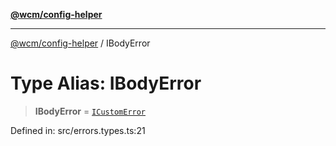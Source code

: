 [**@wcm/config-helper**](../README.md)

***

[@wcm/config-helper](../globals.md) / IBodyError

# Type Alias: IBodyError

> **IBodyError** = [`ICustomError`](../interfaces/ICustomError.md)

Defined in: src/errors.types.ts:21
